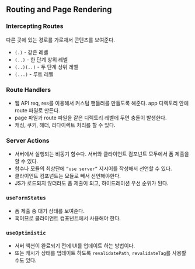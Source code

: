 ## Routing and Page Rendering

### Intercepting Routes

다른 곳에 있는 경로를 가로채서 콘텐츠를 보여준다.

- `(.)` - 같은 레벨
- `(..)` - 한 단계 상위 레벨
- `(..)(..)` - 두 단계 상위 레벨
- `(...)` - 루트 레벨

### Route Handlers

- 웹 API req, res를 이용해서 커스텀 핸들러를 만들도록 해준다. app 디렉토리 안에 route 파일로 만든다.
- page 파일과 route 파일을 같은 디렉토리 레벨에 두면 충돌이 발생한다.
- 캐싱, 쿠키, 헤더, 리다이렉트 처리를 할 수 있다.

### Server Actions

- 서버에서 실행되는 비동기 함수다. 서버와 클라이언트 컴포넌트 모두에서 폼 제출을 할 수 있다.
- 함수나 모듈의 최상단에 `“use server”` 지시어를 작성해서 선언할 수 있다.
- 클라이언트 컴포넌트는 모듈로 빼서 선언해야한다.
- JS가 로드되지 않더라도 폼 제출이 되고, 하이드레이션 우선 순위가 된다.

### `useFormStatus`

- 폼 제출 중 대기 상태를 보여준다.
- 훅이므로 클라이언트 컴포넌트에서 사용해야 한다.

### `useOptimistic`

- 서버 액션이 완료되기 전에 UI를 업데이트 하는 방법이다.
- 또는 캐시가 상태를 업데이트 하도록 `revalidatePath`, `revalidateTag`를 사용할 수도 있다.
